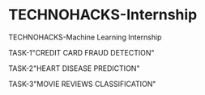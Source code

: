 # TECHNOHACKS-Internship
TECHNOHACKS-Machine Learning Internship

TASK-1"CREDIT CARD FRAUD DETECTION"

TASK-2"HEART DISEASE PREDICTION"

TASK-3"MOVIE REVIEWS CLASSIFICATION"

